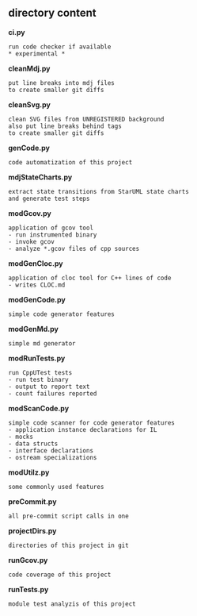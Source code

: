 ## directory content

**ci.py**
```
run code checker if available
* experimental *
```

**cleanMdj.py**
```
put line breaks into mdj files
to create smaller git diffs
```

**cleanSvg.py**
```
clean SVG files from UNREGISTERED background
also put line breaks behind tags
to create smaller git diffs
```

**genCode.py**
```
code automatization of this project
```

**mdjStateCharts.py**
```
extract state transitions from StarUML state charts
and generate test steps
```

**modGcov.py**
```
application of gcov tool
- run instrumented binary
- invoke gcov
- analyze *.gcov files of cpp sources
```

**modGenCloc.py**
```
application of cloc tool for C++ lines of code
- writes CLOC.md
```

**modGenCode.py**
```
simple code generator features
```

**modGenMd.py**
```
simple md generator
```

**modRunTests.py**
```
run CppUTest tests
- run test binary
- output to report text
- count failures reported
```

**modScanCode.py**
```
simple code scanner for code generator features
- application instance declarations for IL
- mocks
- data structs
- interface declarations
- ostream specializations
```

**modUtilz.py**
```
some commonly used features
```

**preCommit.py**
```
all pre-commit script calls in one
```

**projectDirs.py**
```
directories of this project in git
```

**runGcov.py**
```
code coverage of this project
```

**runTests.py**
```
module test analyzis of this project
```
